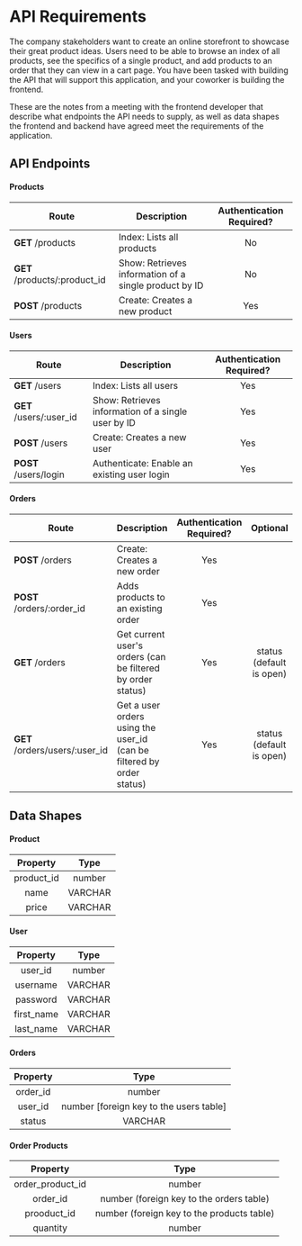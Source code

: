 # API Requirements
The company stakeholders want to create an online storefront to showcase their great product ideas. Users need to be able to browse an index of all products, see the specifics of a single product, and add products to an order that they can view in a cart page. You have been tasked with building the API that will support this application, and your coworker is building the frontend.

These are the notes from a meeting with the frontend developer that describe what endpoints the API needs to supply, as well as data shapes the frontend and backend have agreed meet the requirements of the application. 

## API Endpoints
#### Products

| Route     | Description | Authentication Required?
| ---      | ---       |  :---: 
| **GET** /products| Index: Lists all products| No |
| **GET** /products/:product_id | Show: Retrieves information of a single product by ID| No |
| **POST** /products | Create: Creates a new product| Yes |

#### Users

| Route     | Description | Authentication Required?
| ---      | ---       |  :---: 
| **GET** /users| Index: Lists all users| Yes |
| **GET** /users/:user_id | Show: Retrieves information of a single user by ID| Yes |
| **POST** /users | Create: Creates a new user| Yes |
| **POST** /users/login | Authenticate: Enable an existing user login| Yes |

#### Orders

| Route     | Description | Authentication Required? | Optional |
| ---      | ---       |  :---: | :---: |
| **POST** /orders| Create: Creates a new order| Yes |
| **POST** /orders/:order_id | Adds products to an existing order| Yes |
| **GET** /orders | Get current user's orders (can be filtered by order status)| Yes | status (default is open)|
| **GET** /orders/users/:user_id | Get a user orders using the user_id (can be filtered by order status)| Yes | status (default is open) |

## Data Shapes
#### Product
| **Property**     | **Type** |
| :---:       | :---: | 
|product_id| number|
| name | VARCHAR |
| price|VARCHAR| 


#### User
| **Property**     | **Type** |
| :---:       | :---: | 
|user_id| number|
| username | VARCHAR |
| password|VARCHAR| 
| first_name|VARCHAR| 
| last_name|VARCHAR| 

#### Orders
| **Property**     | **Type** |
| :---:       | :---: | 
|order_id| number|
| user_id | number [foreign key to the users table]|
| status|VARCHAR| 

#### Order Products
| **Property**     | **Type** |
| :---:       | :---: | 
|order_product_id| number|
| order_id | number (foreign key to the orders table)|
| prooduct_id|number (foreign key to the products table)|
|quantity| number|

